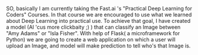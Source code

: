 SO, basically I am currently taking the Fast.ai 's "Practical Deep Learning for Coders" Courses. 
In that course we are encouraged to use what we learned about Deep Learning into practical use. To achieve that goal, 
I have created a model (AI 'cus more clickbaity ;) ) that can classify an Image between "Amy Adams" or "Isla Fisher".
With help of Flask( a microframework for Python) we are going to create a web application on which a user will upload an Image, 
and model will make prediction to tell who's that Image is.
